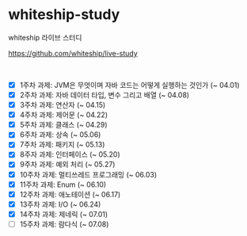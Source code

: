 # whiteship-study
whiteship 라이브 스터디 

https://github.com/whiteship/live-study

<br>


- [X] 1주차 과제: JVM은 무엇이며 자바 코드는 어떻게 실행하는 것인가 (~ 04.01)
- [X] 2주차 과제: 자바 데이터 타입, 변수 그리고 배열 (~ 04.08)
- [X] 3주차 과제: 연산자 (~ 04.15)
- [X] 4주차 과제: 제어문 (~ 04.22)
- [X] 5주차 과제: 클래스 (~ 04.29)
- [X] 6주차 과제: 상속 (~ 05.06)
- [X] 7주차 과제: 패키지 (~ 05.13)
- [X] 8주자 과제: 인터페이스 (~ 05.20)
- [X] 9주차 과제: 예외 처리 (~ 05.27)
- [X] 10주차 과제: 멀티쓰레드 프로그래밍 (~ 06.03)
- [X] 11주차 과제: Enum (~ 06.10)
- [X] 12주차 과제: 애노테이션 (~ 06.17)
- [X] 13주차 과제: I/O (~ 06.24)
- [X] 14주차 과제: 제네릭 (~ 07.01)
- [ ] 15주차 과제: 람다식 (~ 07.08)
